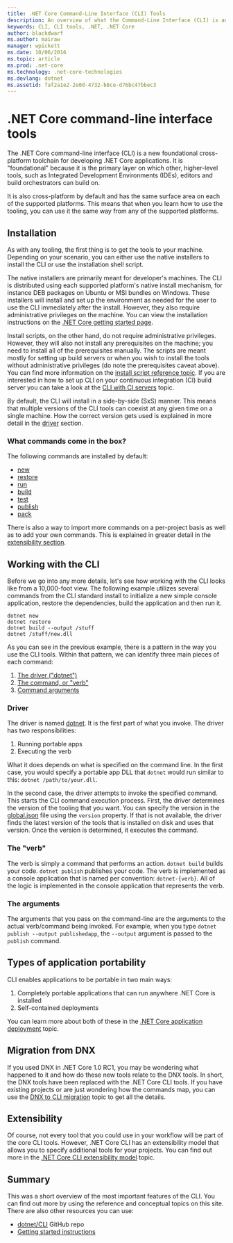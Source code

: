 ```yaml
---
title: .NET Core Command-Line Interface (CLI) Tools
description: An overview of what the Command-Line Interface (CLI) is and its main features
keywords: CLI, CLI tools, .NET, .NET Core
author: blackdwarf
ms.author: mairaw
manager: wpickett
ms.date: 10/06/2016
ms.topic: article
ms.prod: .net-core
ms.technology: .net-core-technologies
ms.devlang: dotnet
ms.assetid: faf2a1e2-2e0d-4732-b8ce-d76bc47bbec3
---
```


# .NET Core command-line interface tools

The .NET Core command-line interface (CLI) is a new foundational cross-platform toolchain for developing 
.NET Core applications. It is "foundational" because it is the primary layer on which other, 
higher-level tools, such as Integrated Development Environments (IDEs), editors and 
build orchestrators can build on. 

It is also cross-platform by default and has the same surface area on each of the supported platforms. This means that
when you learn how to use the tooling, you can use it the same way from any of the supported platforms. 

## Installation
As with any tooling, the first thing is to get the tools to your machine. Depending on your scenario, you can either 
use the native installers to install the CLI or use the installation shell script.

The native installers are primarily meant for developer's machines. The CLI is distributed using each supported platform's 
native install mechanism, for instance DEB packages on Ubuntu or MSI bundles on Windows. These installers will install 
and set up the environment as needed for the user to use the CLI immediately after the install. However, they also 
require administrative privileges on the machine. You can view the installation instructions on the
[.NET Core getting started page](https://aka.ms/dotnetcoregs).

Install scripts, on the other hand, do not require administrative privileges. However, they will also not install any 
prerequisites on the machine; you need to install all of the prerequisites manually. The scripts are meant mostly for 
setting up build servers or when you wish to install the tools without administrative privileges (do note the prerequisites 
caveat above). You can find more information on the [install script reference topic](dotnet-install-script.md). If you are 
interested in how to set up CLI on your continuous integration (CI) build server you can take a look at the 
[CLI with CI servers](using-ci-with-cli.md) topic. 

By default, the CLI will install in a side-by-side (SxS) manner. This means that multiple versions of the CLI tools 
can coexist at any given time on a single machine. How the correct version gets used is explained in more detail in 
the [driver](#driver) section. 

### What commands come in the box?
The following commands are installed by default:

* [new](dotnet-new.md)
* [restore](dotnet-restore.md)
* [run](dotnet-run.md)
* [build](dotnet-build.md)
* [test](dotnet-test.md)
* [publish](dotnet-publish.md)
* [pack](dotnet-pack.md)

There is also a way to import more commands on a per-project basis as well as to add your own commands. This is 
explained in greater detail in the [extensibility section](#extensibility). 

## Working with the CLI

Before we go into any more details, let's see how working with the CLI looks like from a 10,000-foot view. 
The following example utilizes several commands from the CLI standard install to initialize a new simple console application, 
restore the dependencies, build the application and then run it. 

```console
dotnet new
dotnet restore
dotnet build --output /stuff
dotnet /stuff/new.dll
```

As you can see in the previous example, there is a pattern in the way you use the CLI tools. Within that pattern, we can 
identify three main pieces of each command:

1. [The driver ("dotnet")](#driver)
2. [The command, or "verb"](#the-verb)
3. [Command arguments](#the-arguments)

### Driver
The driver is named [dotnet](dotnet.md). It is the first part of what you invoke. The driver has two responsibilities:

1. Running portable apps
2. Executing the verb

What it does depends on what is specified on the command line. In the first case, you would 
specify a portable app DLL that `dotnet` would run similar to this: `dotnet /path/to/your.dll`. 

In the second case, the driver attempts to invoke the specified command. This starts the CLI command execution 
process. First, the driver determines the version of the tooling that you want. You can specify the version in the 
[global.json](global-json.md) file using the `version` property. If that is not available, the driver finds the latest version
of the tools that is installed on disk and uses that version. Once the version is determined, it executes the 
command. 

### The "verb"
The verb is simply a command that performs an action. `dotnet build` builds your code. `dotnet publish` publishes 
your code. The verb is implemented as a console application that is named per convention: `dotnet-{verb}`. All of the 
logic is implemented in the console application that represents the verb. 

### The arguments
The arguments that you pass on the command-line are the arguments to the actual verb/command being invoked. 
For example, when you type `dotnet publish --output publishedapp`, the `--output` argument is passed to the 
`publish` command. 

## Types of application portability
CLI enables applications to be portable in two main ways:

1. Completely portable applications that can run anywhere .NET Core is installed
2. Self-contained deployments

You can learn more about both of these in the [.NET Core application deployment](../deploying/index.md) topic. 

## Migration from DNX
If you used DNX in .NET Core 1.0 RC1, you may be wondering what happened to it and how do these new tools
relate to the DNX tools. In short, the DNX tools have been replaced with the .NET Core CLI tools. 
If you have existing projects or are just wondering how the commands map, you
can use the [DNX to CLI migration](../migrating-from-dnx.md) topic to get all the details. 

## Extensibility
Of course, not every tool that you could use in your workflow will be part of the core CLI tools. However, .NET Core 
CLI has an extensibility model that allows you to specify additional tools for your projects. You can find out more 
in the [.NET Core CLI extensibility model](extensibility.md) topic.

## Summary
This was a short overview of the most important features of the CLI. You can find out more by using the reference and 
conceptual topics on this site. There are also other resources you can use:
* [dotnet/CLI](https://github.com/dotnet/cli/) GitHub repo
* [Getting started instructions](https://aka.ms/dotnetcoregs/)

